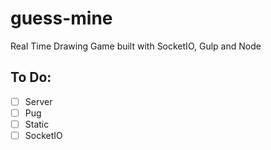 # guess-mine

Real Time Drawing Game built with SocketIO, Gulp and Node

## To Do:

- [ ] Server
- [ ] Pug
- [ ] Static
- [ ] SocketIO
